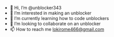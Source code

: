 - 👋 Hi, I’m @unblocker343
- 👀 I’m interested in making an unblocker
- 🌱 I’m currently learning how to code unblockers
- 💞️ I’m looking to collaborate on an unblocker
- 📫 How to reach me lokirome466@gmail.com

<!---
unblocker343/unblocker343 is a ✨ special ✨ repository because its `README.md` (this file) appears on your GitHub profile.
You can click the Preview link to take a look at your changes.
--->
